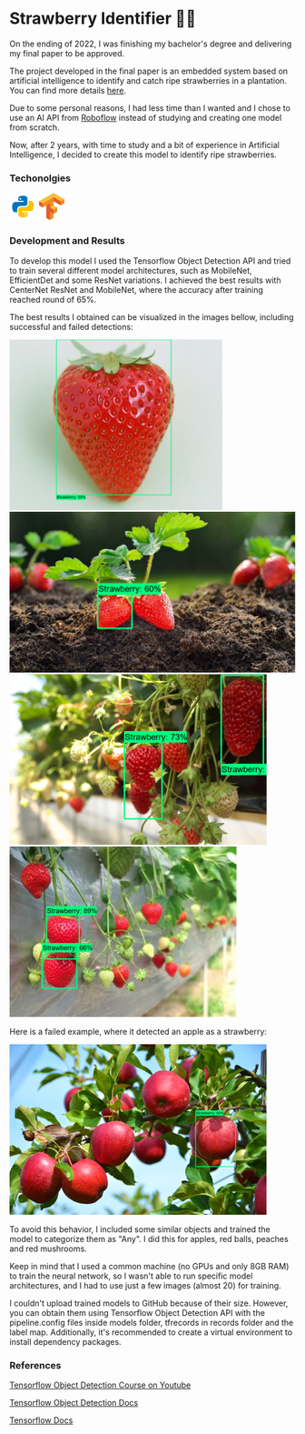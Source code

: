 # Strawberry Identifier 🍓🧠

On the ending of 2022, I was finishing my bachelor's degree and delivering my final paper to be approved.

The project developed in the final paper is an embedded system based on artificial intelligence to identify and catch ripe strawberries in a plantation. You can find more details [here](https://github.com/rodrigo-orlandini/automation-eng-final-paper).

Due to some personal reasons, I had less time than I wanted and I chose to use an AI API from [Roboflow](https://roboflow.com/) instead of studying and creating one model from scratch.

Now, after 2 years, with time to study and a bit of experience in Artificial Intelligence, I decided to create this model to identify ripe strawberries.

### Techonolgies

[![Python](.markdown/python.png "Python")](https://www.python.org/)
[![Tensorflow](.markdown/tensorflow.png "Tensorflow")](https://www.tensorflow.org/)

### Development and Results

To develop this model I used the Tensorflow Object Detection API and tried to train several different model architectures, such as MobileNet, EfficientDet and some ResNet variations. I achieved the best results with CenterNet ResNet and MobileNet, where the accuracy after training reached round of 65%.

The best results I obtained can be visualized in the images bellow, including successful and failed detections:

![Success 01](.markdown/samples/success-01.png)
![Success 02](.markdown/samples/success-02.png)
![Success 03](.markdown/samples/success-03.png)
![Success 04](.markdown/samples/success-04.png)

Here is a failed example, where it detected an apple as a strawberry:

![Failed](.markdown/samples/failed.png)

To avoid this behavior, I included some similar objects and trained the model to categorize them as "Any". I did this for apples, red balls, peaches and red mushrooms.

Keep in mind that I used a common machine (no GPUs and only 8GB RAM) to train the neural network, so I wasn't able to run specific model architectures, and I had to use just a few images (almost 20) for training. 

I couldn't upload trained models to GitHub because of their size. However, you can obtain them using Tensorflow Object Detection API with the pipeline.config files inside models folder, tfrecords in records folder and the label map. Additionally, it's recommended to create a virtual environment to install dependency packages.

### References

[Tensorflow Object Detection Course on Youtube](https://www.youtube.com/watch?v=yqkISICHH-U&t=9438s)

[Tensorflow Object Detection Docs](https://github.com/tensorflow/models/blob/master/research/object_detection/README.md)

[Tensorflow Docs](https://www.tensorflow.org/api_docs)
